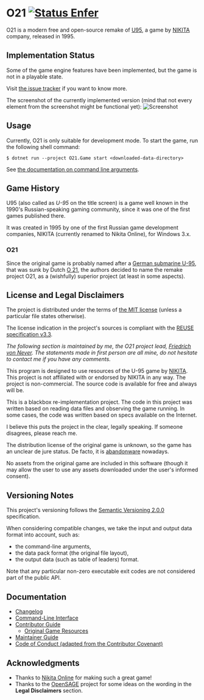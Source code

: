 <!--
SPDX-FileCopyrightText: 2024 O21 contributors <https://github.com/ForNeVeR/O21>

SPDX-License-Identifier: MIT
-->

O21 [![Status Enfer][status-enfer]][andivionian-status-classifier]
===

O21 is a modern free and open-source remake of [U95][old-games.u95], a game by [NIKITA][nikita] company, released in 1995.

Implementation Status
---------------------
Some of the game engine features have been implemented, but the game is not in a playable state.

Visit [the issue tracker][issues] if you want to know more.

The screenshot of the currently implemented version (mind that not every element from the screenshot might be functional yet):
![Screenshot][screenshot]

Usage
-----

Currently, O21 is only suitable for development mode. To start the game, run the following shell command:

```console
$ dotnet run --project O21.Game start <downloaded-data-directory>
```

See [the documentation on command line arguments][docs.command-line].

Game History
------------

U95 (also called as _U-95_ on the title screen) is a game well known in the 1990's Russian-speaking gaming community, since it was one of the first games published there.

It was created in 1995 by one of the first Russian game development companies, NIKITA (currently renamed to Nikita Online), for Windows 3.x.

### O21

Since the original game is probably named after a [German submarine U-95][wikipedia.u-95], that was sunk by Dutch [O 21][wikipedia.o21], the authors decided to name the remake project O21, as a (wishfully) superior project (at least in some aspects).

License and Legal Disclaimers
-----------------------------

The project is distributed under the terms of [the MIT license][docs.license]
(unless a particular file states otherwise).

The license indication in the project's sources is compliant with the [REUSE specification v3.3][reuse.spec].

_The following section is maintained by me, the O21 project lead, [Friedrich von Never][fornever]. The statements made in first person are all mine, do not hesitate to contact me if you have any comments._

This program is designed to use resources of the U-95 game by [NIKITA][nikita]. This project is not affiliated with or endorsed by NIKITA in any way. The project is non-commercial. The source code is available for free and always will be.

This is a blackbox re-implementation project. The code in this project was written based on reading data files and observing the game running. In some cases, the code was written based on specs available on the Internet.

I believe this puts the project in the clear, legally speaking. If someone disagrees, please reach me.

The distribution license of the original game is unknown, so the game has an unclear de jure status. De facto, it is [abandonware][] nowadays.

No assets from the original game are included in this software (though it may allow the user to use any assets downloaded under the user's informed consent).

Versioning Notes
----------------
This project's versioning follows the [Semantic Versioning 2.0.0][semver] specification.

When considering compatible changes, we take the input and output data format into account, such as:
- the command-line arguments,
- the data pack format (the original file layout),
- the output data (such as table of leaders) format.

Note that any particular non-zero executable exit codes are not considered part of the public API.

Documentation
-------------
- [Changelog][docs.changelog]
- [Command-Line Interface][docs.command-line]
- [Contributor Guide][docs.contributing]
  - [Original Game Resources][docs.resources]
- [Maintainer Guide][docs.maintaining]
- [Code of Conduct (adapted from the Contributor Covenant)][docs.code-of-conduct]

Acknowledgments
---------------
- Thanks to [Nikita Online][nikita] for making such a great game!
- Thanks to the [OpenSAGE][open-sage] project for some ideas on the wording in the **Legal Disclaimers** section.

[abandonware]: https://en.wikipedia.org/wiki/Abandonware
[andivionian-status-classifier]: https://github.com/ForNeVeR/andivionian-status-classifier#status-enfer-
[docs.changelog]: CHANGELOG.md
[docs.code-of-conduct]: CODE_OF_CONDUCT.md
[docs.command-line]: docs/command-line.md
[docs.contributing]: CONTRIBUTING.md
[docs.license]: LICENSE.md
[docs.maintaining]: MAINTAINING.md
[docs.resources]: docs/resources.md
[fornever]: https://github.com/ForNeVeR/
[issues]: https://github.com/ForNeVeR/O21/issues
[nikita]: https://en.wikipedia.org/wiki/Nikita_Online
[old-games.u95]: https://www.old-games.ru/game/4676.html
[open-sage]: https://github.com/OpenSAGE/OpenSAGE
[reuse.spec]: https://reuse.software/spec-3.3/
[screenshot]: docs/screenshot.png
[semver]: https://semver.org/spec/v2.0.0.html
[status-enfer]: https://img.shields.io/badge/status-enfer-orange.svg
[wikipedia.o21]: https://en.wikipedia.org/wiki/HNLMS_O_21
[wikipedia.u-95]: https://en.wikipedia.org/wiki/German_submarine_U-95_(1940)
